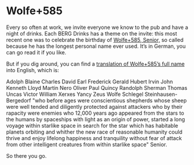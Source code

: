 # Wolfe+585

Every so often at work, we invite everyone we know to the pub and have a night
of drinks. Each BERG Drinks has a theme on the invite: this most recent one
was to celebrate the birthday of [Wolfe+585,
Senior,](http://en.wikipedia.org/wiki/Wolfe%2B585,_Senior) so called because
he has the longest personal name ever used. It’s in German, you can go read it
if you like.

But if you dig around, you can find a [translation of Wolfe+585’s full
name](http://www.museumofhoaxes.com/hoax/weblog/permalink/worlds_longest_surname/)
into English, which is:

Adolph Blaine Charles David Earl Frederick Gerald Hubert Irvin John Kenneth
Lloyd Martin Nero Oliver Paul Quincy Randolph Sherman Thomas Uncas Victor
William Xerxes Yancy Zeus Wolfe Schlegel Steinhausen-Bergedorf "who before
ages were conscientious shepherds whose sheep were well tended and diligently
protected against attackers who by their rapacity were enemies who 12,000
years ago appeared from the stars to the humans by spaceships with light as an
origin of power, started a long voyage within starlike space in search for the
star which has habitable planets orbiting and whither the new race of
reasonable humanity could thrive and enjoy lifelong happiness and tranquility
without fear of attack from other intelligent creatures from within starlike
space" Senior.

So there you go.
